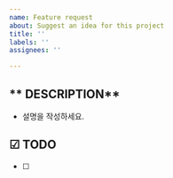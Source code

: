 ```yaml
---
name: Feature request
about: Suggest an idea for this project
title: ''
labels: ''
assignees: ''

---
```


** DESCRIPTION**
---
- 설명을 작성하세요.

**☑ TODO**
---
- [ ]
